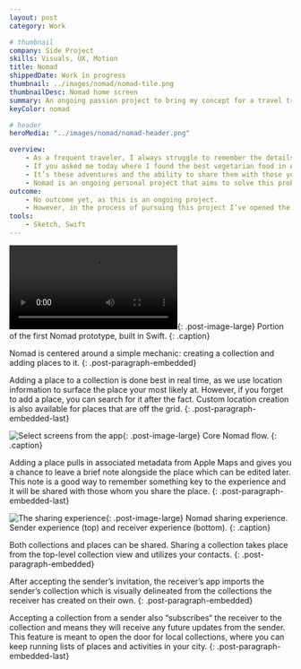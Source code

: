 ```yaml
---
layout: post
category: Work

# thumbnail
company: Side Project
skills: Visuals, UX, Motion
title: Nomad
shippedDate: Work in progress
thumbnail: ../images/nomad/nomad-tile.png
thumbnailDesc: Nomad home screen
summary: An ongoing passion project to bring my concept for a travel tracker to life in Swift.
keyColor: nomad

# header
heroMedia: "../images/nomad/nomad-header.png"

overview:
    - As a frequent traveler, I always struggle to remember the details of the hidden gems I find on my trips.
    - If you asked me today where I found the best vegetarian food in Ahmedabad or which hidden beach in Nicaragua I liked best, I wouldn’t be able to give you a name or location, although my memories of the experiences are vivid.
    - It’s these adventures and the ability to share them with those you love that make travel worth it.
    - Nomad is an ongoing personal project that aims to solve this problem by giving you a central place to catalogue the places you visit and share them with friends seeking similar adventures. It makes saving, sending, and receiving trip itineraries and recommendations easy.
outcome:
    - No outcome yet, as this is an ongoing project.
    - However, in the process of pursuing this project I’ve opened the door to the world of Swift and iOS development, so in that sense it’s already a great success.
tools:
    - Sketch, Swift
---
```


<video src="../images/nomad/first-prototype.mp4" autoplay loop></video>{: .post-image-large}
Portion of the first Nomad prototype, built in Swift.
{: .caption}

Nomad is centered around a simple mechanic: creating a collection and adding places to it.
{: .post-paragraph-embedded}

Adding a place to a collection is done best in real time, as we use location information to surface the place your most likely at. However, if you forget to add a place, you can search for it after the fact. Custom location creation is also available for places that are off the grid.
{: .post-paragraph-embedded-last}

![Select screens from the app](../images/nomad/nomad-flow-1.png){: .post-image-large}
Core Nomad flow.
{: .caption}

Adding a place pulls in associated metadata from Apple Maps and gives you a chance to leave a brief note alongside the place which can be edited later. This note is a good way to remember something key to the experience and it will be shared with those whom you share the place.
{: .post-paragraph-embedded-last}

![The sharing experience](../images/nomad/nomad-flow-2.png){: .post-image-large}
Nomad sharing experience. Sender experience (top) and receiver experience (bottom).
{: .caption}

Both collections and places can be shared. Sharing a collection takes place from the top-level collection view and utilizes your contacts.
{: .post-paragraph-embedded}

After accepting the sender’s invitation, the receiver’s app imports the sender’s collection which is visually delineated from the collections the receiver has created on their own.
{: .post-paragraph-embedded}

Accepting a collection from a sender also “subscribes“ the receiver to the collection and means they will receive any future updates from the sender. This feature is meant to open the door for local collections, where you can keep running lists of places and activities in your city.
{: .post-paragraph-embedded-last}
